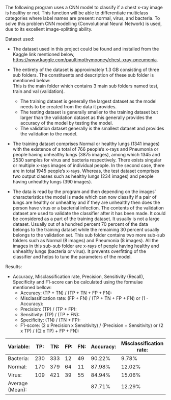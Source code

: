 The following program uses a CNN model to classify if a chest x-ray image is healthy or not. This function will be able to differentiate multiclass categories where label names are present: normal, virus, and bacteria. To solve this problem CNN modelling (Convolutional Neural Network) is used, due to its excellent image-splitting ability.

Dataset used:
- The dataset used in this project could be found and installed from the Kaggle link mentioned below, https://www.kaggle.com/paultimothymooney/chest-xray-pneumonia. 
- The entirety of the dataset is approximately 1.3 GB consisting of three sub folders. The constituents and description of these sub folder is mentioned below:  
    This is the main folder which contains 3 main sub folders named test, train and val (validation).  
  - The training dataset is generally the largest dataset as the model needs to be created from the data it provides.  
  - The testing dataset is generally smaller to the training dataset but larger than the validation dataset as this generally provides the accuracy of the model            by testing the model.  
  - The validation dataset generally is the smallest dataset and provides the validation to the model.  

- The training dataset comprises Normal or healthy lungs (1341 images) with the existence of a total of 766 people’s x-rays and Pneumonia or people having unhealthy lungs (3875 images), among which 1345 and 2530 samples for virus and bacteria respectively. There exists singular or multiple x-rays images of individual people. In the second case, there are in total 1945 people’s x-rays. Whereas, the test dataset comprises two output classes such as healthy lungs (234 images) and people having unhealthy lungs (390 images).

- The data is read by the program and then depending on the images’ characteristics the model is made which can now classify if a pair of lungs are healthy or unhealthy and if they are unhealthy then does the person have virus or a bacterial infection. The contents of the validation dataset are used to validate the classifier after it has been made. It could be considered as a part of the training dataset. It usually is not a large dataset. Usually out of a hundred percent 70 percent of the data belongs to the training dataset while the remaining 30 percent usually belongs to the validation set. This sub folder contains two more sub-sub folders such as Normal (8 images) and Pneumonia (8 images). All the images in this sub-sub folder are x-rays of people having healthy and unhealthy lungs (bacteria or virus). It prevents overfitting of the classifier and helps to tune the parameters of the model.

Results:  
- Accuracy, Misclassification rate, Precision, Sensitivity (Recall), Specificity and F1-score can be calculated using the formulae mentioned bellow:
  - Accuracy: (TP + TN) / (TP + TN + FP + FN): 
  - Misclassification rate: (FP + FN) / (TP + TN + FP + FN) or (1 - Accuracy): 
  - Precision: (TP) / (TP + FP):
  - Sensitivity: (TP) / (TP + FN):
  - Specificity: (TN) / (TN + FP):
  - F1-score: (2 x Precision x Sensitivity) / (Precision + Sensitivity) or (2 x TP) / ((2 x TP) + FP + FN):

|Variable:|TP:|TN:|FP:|FN:|Accuracy:|Misclassification rate:|Precision|Sensitivity:|Specificity:|F1-score:|
|--- | --- | --- | --- | --- | --- | --- | --- | --- | --- | ---|
|Bacteria:|230|333|12|49|90.22%|9.78%|95.04%|82.44%|96.52%|88.29%|
|Normal:|170|379|64|11|87.98%|12.02%|72.65%|93.92%|85.55%|81.93%|
|Virus:|109|421|39|55|84.94%|15.06%|73.65%|66.46%|91.52%|69.87%|
|Average (Mean):|||||87.71%|12.29%|80.45%|80.94%|91.20%|80.03%|
